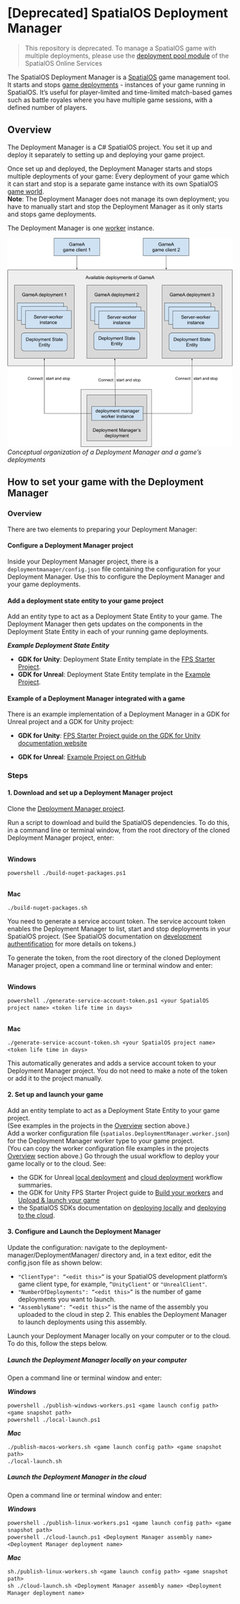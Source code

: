 # [Deprecated] SpatialOS Deployment Manager

> This repository is deprecated. To manage a SpatialOS game with multiple deployments, please use the [deployment pool module](https://docs.improbable.io/metagame/latest/content/configuration-examples/deployment-pool/overview) of the SpatialOS Online Services

The SpatialOS Deployment Manager is a [SpatialOS](https://docs.improbable.io/reference/latest/index) game management tool. It starts and stops [game deployments](https://docs.improbable.io/reference/latest/shared/glossary#deploying) - instances of your game running in SpatialOS. It’s useful for player-limited and time-limited match-based games such as battle royales where you have multiple game sessions, with a defined number of players.


## Overview
The Deployment Manager is a C# SpatialOS project. You set it up and deploy it separately to setting up and deploying your game project.

Once set up and deployed, the Deployment Manager starts and stops multiple deployments of your game: Every deployment of your game which it can start and stop is a separate game instance with its own SpatialOS [game world](https://docs.improbable.io/reference/latest/shared/glossary#spatialos-world).
<br/>
**Note**: The Deployment Manager does not manage its own deployment; you have to manually start and stop the Deployment Manager as it only starts and stops game deployments.

The Deployment Manager is one [worker](https://docs.improbable.io/reference/latest/shared/glossary#worker) instance.

![img](Documentation/assets/diagram.png)<br/>
_Conceptual organization of a Deployment Manager and a game’s deployments_

## How to set your game with the Deployment Manager
### Overview

There are two elements to preparing your Deployment Manager:
#### Configure a Deployment Manager project

Inside your Deployment Manager project, there is a `deploymentmanager/config.json` file containing the configuration for your Deployment Manager. Use this to configure the Deployment Manager and your game deployments. 
#### Add a deployment state entity to your game project
Add an entity type to act as a Deployment State Entity to your game.
The Deployment Manager then gets updates on the components in the Deployment State Entity in each of your running game deployments.

**_Example Deployment State Entity_**

* **GDK for Unity**: Deployment State Entity template in the [FPS Starter Project](https://github.com/spatialos/gdk-for-unity-fps-starter-project/blob/master/workers/unity/Assets/Fps/Scripts/Config/FpsEntityTemplates.cs#L19).
* **GDK for Unreal**:  Deployment State Entity template in the [Example Project](https://github.com/spatialos/UnrealGDKExampleProject).
<!--- "TODO: Fix this liatialos/gdk-for-unity-fps-starter-project/blob/develop/workers/unity/Assets/Fps/nk when it’s in the public repo - needs to link to the Deployment State Entity template." --->

#### Example of a Deployment Manager integrated with a game

There is an example implementation of a Deployment Manager in a GDK for Unreal project and a GDK for Unity project:

* **GDK for Unity**: [FPS Starter Project guide on the GDK for Unity documentation website](https://github.com/spatialos/gdk-for-unity-fps-starter-project)

* **GDK for Unreal**: [Example Project on GitHub](https://github.com/spatialos/UnrealGDKExampleProject)
<!--- [//]: # "TODO: Fix this link when it’s in the public repo." --->

### Steps
#### 1. Download and set up a Deployment Manager project

Clone the [Deployment Manager project](https://github.com/spatialos/deployment-manager).

Run a script to download and build the SpatialOS dependencies. To do this, in a command line or terminal window, from the root directory of the cloned Deployment Manager project, enter:

<br/>**Windows**

```
powershell ./build-nuget-packages.ps1
```

<br/> **Mac**
```
./build-nuget-packages.sh
```

You need to generate a service account token. The service account token enables the Deployment Manager to list, start and stop deployments in your SpatialOS project.
(See SpatialOS documentation on [development authentification](https://docs.improbable.io/reference/latest/shared/auth/development-authentication) for more details on tokens.)  </br>

To generate the token, from the root directory of the cloned Deployment Manager project, open a command line or terminal window and enter:

<br/>**Windows**

```
powershell ./generate-service-account-token.ps1 <your SpatialOS project name> <token life time in days>
```

<br/> **Mac**
```
./generate-service-account-token.sh <your SpatialOS project name> <token life time in days>
```
This automatically generates and adds a service account token to your Deployment Manager project. You do not need to make a note of the token or add it to the project manually. 
#### 2. Set up and launch your game

Add an entity template to act as a Deployment State Entity to your game project. 
<br/> (See examples in the projects in the [Overview](#Overview) section above.)  
Add a worker configuration file (`spatialos.DeploymentManager.worker.json`) for the Deployment Manager worker type to your game project. <br/>
(You can copy the worker configuration file examples in the projects [Overview](#Overview) section above.)
Go through the usual workflow to deploy your game locally or to the cloud.
See:
* the GDK for Unreal [local deployment](https://docs.improbable.io/unreal/latest/content/local-deployment-workflow) and [cloud deployment](https://docs.improbable.io/unreal/alpha/content/cloud-deployment-workflow) workflow summaries.
* the GDK for Unity FPS Starter Project guide to [Build your workers](https://docs-staging.improbable.io/unity/latest/projects/fps/get-started/build-workers) and [Upload & launch your game](https://docs-staging.improbable.io/unity/latest/projects/fps/get-started/upload-launch)
* the SpatialOS SDKs documentation on [deploying locally](https://docs-staging.improbable.io/reference/latest/shared/deploy/deploy-local) and [deploying to the cloud](https://docs-staging.improbable.io/reference/latest/shared/deploy/deploy-cloud).    

#### 3. Configure and Launch the Deployment Manager

Update the configuration: navigate to the deployment-manager/DeploymentManager/ directory and, in a text editor, edit the config.json file as shown below:

* `"ClientType": “<edit this>”` is your SpatialOS development platform’s game client type, for example,  `”UnityClient"` or  `"UnrealClient"`.
*  `"NumberOfDeployments": “<edit this>”` is the number of game deployments you want to launch.
* `"AssemblyName": “<edit this>”` is the name of the assembly you uploaded to the cloud in step 2. This enables the Deployment Manager to launch deployments using this assembly.


Launch your Deployment Manager locally on your computer or to the cloud. To do this, follow the steps below. 

##### Launch the Deployment Manager locally on your computer
Open a command line or terminal window and enter:

**_Windows_**<br/>

```
powershell ./publish-windows-workers.ps1 <game launch config path> <game snapshot path>
powershell ./local-launch.ps1
```

**_Mac_**<br/>
```
./publish-macos-workers.sh <game launch config path> <game snapshot path>
./local-launch.sh
```

##### Launch the Deployment Manager in the cloud
Open a command line or terminal window and enter:

**_Windows_**<br/>
```
powershell ./publish-linux-workers.ps1 <game launch config path> <game snapshot path>
powershell ./cloud-launch.ps1 <Deployment Manager assembly name> <Deployment Manager deployment name>
```

**_Mac_**<br/>
```
sh./publish-linux-workers.sh <game launch config path> <game snapshot path>
sh ./cloud-launch.sh <Deployment Manager assembly name> <Deployment Manager deployment name>
```

